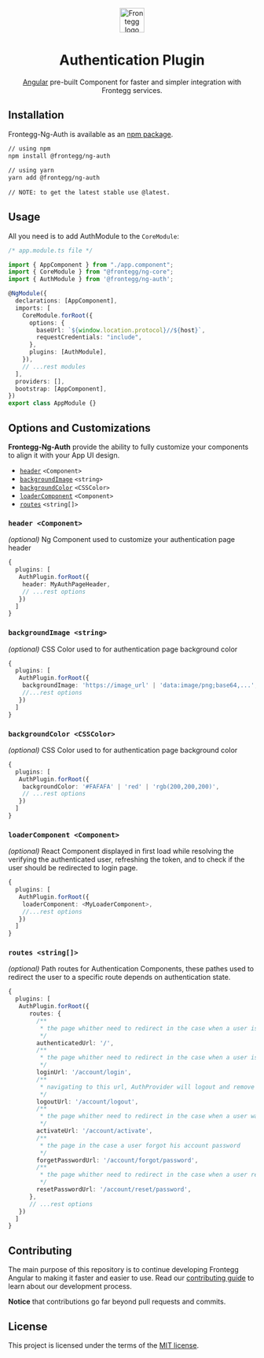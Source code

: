 
<p align="center">  
  <a href="https://www.frontegg.com/" rel="noopener" target="_blank">  
    <img style="margin-top:40px" height="50" src="https://frontegg.com/wp-content/uploads/2020/04/logo_frrontegg.svg" alt="Frontegg logo">  
  </a>  
</p>  
<h1 align="center">Authentication Plugin</h1>  
<div align="center">  

[Angular](https://angular.io/) pre-built Component for faster and simpler integration with Frontegg services.
</div>  
  
## Installation  
Frontegg-Ng-Auth is available as an [npm package](https://www.npmjs.com/package/@frontegg/ng-auth).  
  
```sh  
// using npm  
npm install @frontegg/ng-auth  
  
// using yarn  
yarn add @frontegg/ng-auth  
  
// NOTE: to get the latest stable use @latest.  
```   
## Usage  
  
All you need is to add AuthModule to the ``CoreModule``: 
  
```ts
/* app.module.ts file */

import { AppComponent } from "./app.component";
import { CoreModule } from "@frontegg/ng-core";
import { AuthModule } from '@frontegg/ng-auth';

@NgModule({
  declarations: [AppComponent],
  imports: [
    CoreModule.forRoot({
      options: {
        baseUrl: `${window.location.protocol}//${host}`,
        requestCredentials: "include",
      },
      plugins: [AuthModule],
    }),
    // ...rest modules
  ],
  providers: [],
  bootstrap: [AppComponent],
})
export class AppModule {}
```

## Options and Customizations
**Frontegg-Ng-Auth** provide the ability to fully customize your components 
to align it with your App UI design.

- [`header`](#header-ngcomponent) `<Component>`
- [`backgroundImage`](#backgroundimage-string) `<string>`
- [`backgroundColor`](#backgroundcolor-csscolor) `<CSSColor>`
- [`loaderComponent`](#loadercomponent-ngcomponent) `<Component>`
- [`routes`](#routes-string) `<string[]>`

<!-- **Advanced Customizations**

- [`Login Component`](src/Login/README.md) ????????????????? -->

### `header <Component>`

*(optional)* Ng Component used to customize your authentication page header
```ts
{
  plugins: [
   AuthPlugin.forRoot({
    header: MyAuthPageHeader,
    // ...rest options
   })
  ]
}
```
### `backgroundImage <string>`

*(optional)* CSS Color used to for authentication page background color
```ts
{
  plugins: [
   AuthPlugin.forRoot({
    backgroundImage: 'https://image_url' | 'data:image/png;base64,...',  
    //...rest options
   })
  ]
}
```

### `backgroundColor <CSSColor>`

*(optional)* CSS Color used to for authentication page background color
```ts
{
  plugins: [
   AuthPlugin.forRoot({
    backgroundColor: '#FAFAFA' | 'red' | 'rgb(200,200,200)',
    // ...rest options
   })
  ]
}
```

### `loaderComponent <Component>`

*(optional)* React Component displayed in first load while resolving the verifying the authenticated user, refreshing the token, 
and to check if the user should be redirected to login page. 
```ts
{
  plugins: [
   AuthPlugin.forRoot({
    loaderComponent: <MyLoaderComponent>,  
    //...rest options
   })
  ]
}
```

### `routes <string[]>`

*(optional)* Path routes for Authentication Components, these pathes used to redirect
the user to a specific route depends on authentication state. 
```ts
{
  plugins: [
   AuthPlugin.forRoot({
      routes: {
        /**
         * the page whither need to redirect in the case when a user is authenticated 
         */
        authenticatedUrl: '/',
        /**
         * the page whither need to redirect in the case when a user is not authenticated 
         */      
        loginUrl: '/account/login',
        /**
         * navigating to this url, AuthProvider will logout and remove coockies 
         */
        logoutUrl: '/account/logout',
        /**
         * the page whither need to redirect in the case when a user want to activate his account 
         */
        activateUrl: '/account/activate',
        /**
         * the page in the case a user forgot his account password 
         */
        forgetPasswordUrl: '/account/forgot/password',
        /**
         * the page whither need to redirect in the case when a user redirected from reset password url 
         */
        resetPasswordUrl: '/account/reset/password',
      },  
      // ...rest options
   })
  ]
}
```

## Contributing

The main purpose of this repository is to continue developing Frontegg Angular to making it faster and easier to use.
Read our [contributing guide](/CONTRIBUTING.md) to learn about our development process.

**Notice** that contributions go far beyond pull requests and commits.

## License

This project is licensed under the terms of the [MIT license](/LICENSE).
